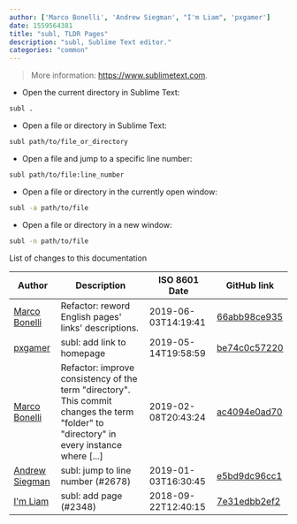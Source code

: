 ```yaml
---
author: ['Marco Bonelli', 'Andrew Siegman', "I'm Liam", 'pxgamer']
date: 1559564381
title: "subl, TLDR Pages"
description: "subl, Sublime Text editor."
categories: "common"
---
```

> More information: <https://www.sublimetext.com>.

- Open the current directory in Sublime Text:

```bash
subl .
```

- Open a file or directory in Sublime Text:

```bash
subl path/to/file_or_directory
```

- Open a file and jump to a specific line number:

```bash
subl path/to/file:line_number
```

- Open a file or directory in the currently open window:

```bash
subl -a path/to/file
```

- Open a file or directory in a new window:

```bash
subl -n path/to/file
```
List of changes to this documentation


Author | Description | ISO 8601 Date | GitHub link
------|-----|-----|-----
[Marco Bonelli](mailto:marco@mebeim.net) | Refactor: reword English pages' links' descriptions. | 2019-06-03T14:19:41 | [66abb98ce935](https://github.com/tldr-pages/tldr/commit/66abb98ce935c0f4516bf30c4d6da72180d5a3ab)
[pxgamer](mailto:owzie123@gmail.com) | subl: add link to homepage | 2019-05-14T19:58:59 | [be74c0c57220](https://github.com/tldr-pages/tldr/commit/be74c0c57220c6b74bc72811452579ccf1480599)
[Marco Bonelli](mailto:mb5.marcob@gmail.com) | Refactor: improve consistency of the term "directory". This commit changes the term "folder" to "directory" in every instance where [...] | 2019-02-08T20:43:24 | [ac4094e0ad70](https://github.com/tldr-pages/tldr/commit/ac4094e0ad70a6be2163b06d24b53992b93aee4f)
[Andrew Siegman](mailto:blerrnk@gmail.com) | subl: jump to line number (#2678) | 2019-01-03T16:30:45 | [e5bd9dc96cc1](https://github.com/tldr-pages/tldr/commit/e5bd9dc96cc13583e88ad68abf26831ce5ada318)
[I'm Liam](mailto:liamhammett@gmail.com) | subl: add page (#2348) | 2018-09-22T12:40:15 | [7e31edbb2ef2](https://github.com/tldr-pages/tldr/commit/7e31edbb2ef208d8b2aefa85dc3cf4c0244a8df2)

